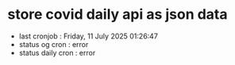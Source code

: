 # store covid daily api as json data

- last cronjob : Friday, 11 July 2025 01:26:47
- status og cron : error
- status daily cron : error
      
      